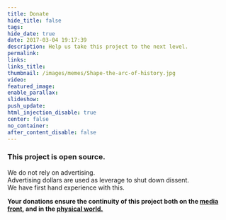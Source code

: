 ```yaml
---
title: Donate
hide_title: false
tags:
hide_date: true
date: 2017-03-04 19:17:39
description: Help us take this project to the next level.
permalink:
links:
links_title:
thumbnail: /images/memes/Shape-the-arc-of-history.jpg
video:
featured_image:
enable_parallax:
slideshow:
push_update:
html_injection_disable: true
center: false
no_container:
after_content_disable: false
---
```

### This project is open source.
We do not rely on advertising.<br/>
Advertising dollars are used as leverage to shut down dissent.<br/>
We have first hand experience with this.</p>

**Your donations ensure the continuity of this project both on the <a href="/project/StormCloudsGathering">media front</a>, and in the <a href="/project/pongovi">physical world.</a>**